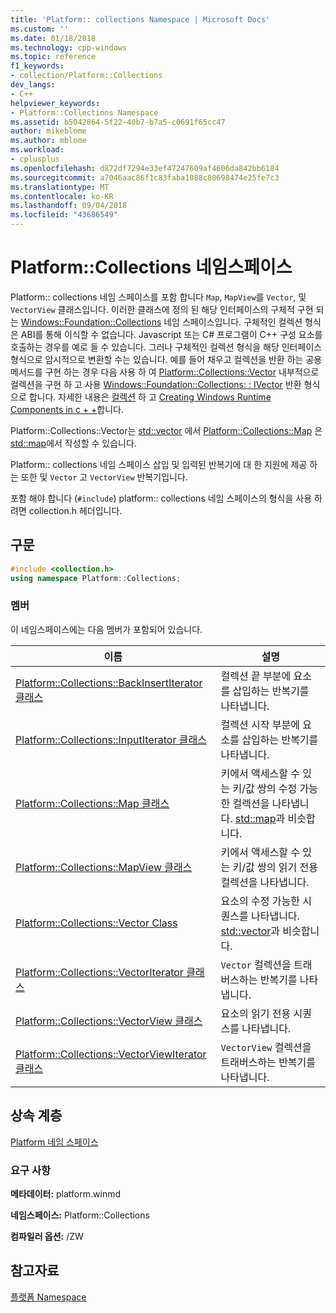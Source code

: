 ```yaml
---
title: 'Platform:: collections Namespace | Microsoft Docs'
ms.custom: ''
ms.date: 01/18/2018
ms.technology: cpp-windows
ms.topic: reference
f1_keywords:
- collection/Platform::Collections
dev_langs:
- C++
helpviewer_keywords:
- Platform::Collections Namespace
ms.assetid: b5042864-5f22-40b7-b7a5-c0691f65cc47
author: mikeblome
ms.author: mblome
ms.workload:
- cplusplus
ms.openlocfilehash: d872df7294e33ef47247609af4606da842bb6184
ms.sourcegitcommit: a7046aac86f1c83faba1088c80698474e25fe7c3
ms.translationtype: MT
ms.contentlocale: ko-KR
ms.lasthandoff: 09/04/2018
ms.locfileid: "43686549"
---
```

# <a name="platformcollections-namespace"></a>Platform::Collections 네임스페이스

Platform:: collections 네임 스페이스를 포함 합니다 `Map`, `MapView`를 `Vector`, 및 `VectorView` 클래스입니다. 이러한 클래스에 정의 된 해당 인터페이스의 구체적 구현 되는 [Windows::Foundation::Collections](/uwp/api/Windows.Foundation.Collections) 네임 스페이스입니다. 구체적인 컬렉션 형식은 ABI를 통해 이식할 수 없습니다. Javascript 또는 C# 프로그램이 C++ 구성 요소를 호출하는 경우를 예로 들 수 있습니다. 그러나 구체적인 컬렉션 형식을 해당 인터페이스 형식으로 암시적으로 변환할 수는 있습니다. 예를 들어 채우고 컬렉션을 반환 하는 공용 메서드를 구현 하는 경우 다음 사용 하 여 [Platform::Collections::Vector](../cppcx/platform-collections-vector-class.md) 내부적으로 컬렉션을 구현 하 고 사용 [Windows::Foundation::Collections: : IVector](/uwp/api/Windows.Foundation.Collections.IVector_T_) 반환 형식으로 합니다. 자세한 내용은 [컬렉션](../cppcx/collections-c-cx.md) 하 고 [Creating Windows Runtime Components in c + +](/windows/uwp/winrt-components/creating-windows-runtime-components-in-cpp)합니다.

Platform::Collections::Vector는 [std::vector](../standard-library/vector-class.md) 에서 [Platform::Collections::Map](../cppcx/platform-collections-map-class.md) 은 [std::map](../standard-library/map-class.md)에서 작성할 수 있습니다.

Platform:: collections 네임 스페이스 삽입 및 입력된 반복기에 대 한 지원에 제공 하는 또한 및 `Vector` 고 `VectorView` 반복기입니다.

포함 해야 합니다 (`#include`) platform:: collections 네임 스페이스의 형식을 사용 하려면 collection.h 헤더입니다.

## <a name="syntax"></a>구문

```cpp
#include <collection.h>
using namespace Platform::Collections;
```

### <a name="members"></a>멤버

이 네임스페이스에는 다음 멤버가 포함되어 있습니다.

|이름|설명|
|----------|-----------------|
|[Platform::Collections::BackInsertIterator 클래스](../cppcx/platform-collections-backinsertiterator-class.md)|컬렉션 끝 부분에 요소를 삽입하는 반복기를 나타냅니다.|
|[Platform::Collections::InputIterator 클래스](../cppcx/platform-collections-inputiterator-class.md)|컬렉션 시작 부분에 요소를 삽입하는 반복기를 나타냅니다.|
|[Platform::Collections::Map 클래스](../cppcx/platform-collections-map-class.md)|키에서 액세스할 수 있는 키/값 쌍의 수정 가능한 컬렉션을 나타냅니다. [std::map](../standard-library/map-class.md)과 비슷합니다.|
|[Platform::Collections::MapView 클래스](../cppcx/platform-collections-mapview-class.md)|키에서 액세스할 수 있는 키/값 쌍의 읽기 전용 컬렉션을 나타냅니다.|
|[Platform::Collections::Vector Class](../cppcx/platform-collections-vector-class.md)|요소의 수정 가능한 시퀀스를 나타냅니다. [std::vector](../standard-library/vector-class.md)과 비슷합니다.|
|[Platform::Collections::VectorIterator 클래스](../cppcx/platform-collections-vectoriterator-class.md)|`Vector` 컬렉션을 트래버스하는 반복기를 나타냅니다.|
|[Platform::Collections::VectorView 클래스](../cppcx/platform-collections-vectorview-class.md)|요소의 읽기 전용 시퀀스를 나타냅니다.|
|[Platform::Collections::VectorViewIterator 클래스](../cppcx/platform-collections-vectorviewiterator-class.md)|`VectorView` 컬렉션을 트래버스하는 반복기를 나타냅니다.|

## <a name="inheritance-hierarchy"></a>상속 계층

[Platform 네임 스페이스](../cppcx/platform-namespace-c-cx.md)

### <a name="requirements"></a>요구 사항

**메타데이터:** platform.winmd

**네임스페이스:** Platform::Collections

**컴파일러 옵션:** /ZW

## <a name="see-also"></a>참고자료

[플랫폼 Namespace](../cppcx/platform-namespace-c-cx.md)  
